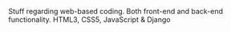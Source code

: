 Stuff regarding web-based coding. Both front-end and back-end functionality. HTML3, CSS5, JavaScript & Django
